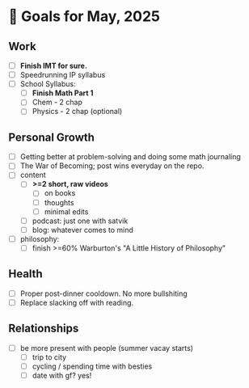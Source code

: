 # 🏁 Goals for May, 2025
## Work
- [ ] **Finish IMT for sure.**
- [ ] Speedrunning IP syllabus
- [ ] School Syllabus:
	- [ ] **Finish Math Part 1**
	- [ ] Chem - 2 chap 
	- [ ] Physics - 2 chap (optional)
## Personal Growth
- [ ] Getting better at problem-solving and doing some math journaling
- [ ] The War of Becoming; post wins everyday on the repo.
- [ ] content
	- [ ] **>=2 short, raw videos**
		- [ ] on books
		- [ ] thoughts
		- [ ] minimal edits
	- [ ] podcast: just one with satvik
	- [ ] blog: whatever comes to mind
- [ ] philosophy:
	- [ ] finish >=60% Warburton's "A Little History of Philosophy"
## Health
- [ ] Proper post-dinner cooldown. No more bullshiting
- [ ] Replace slacking off with reading.
## Relationships
- [ ] be more present with people (summer vacay starts)
	- [ ] trip to city
	- [ ] cycling / spending time with besties
	- [ ] date with gf? yes!